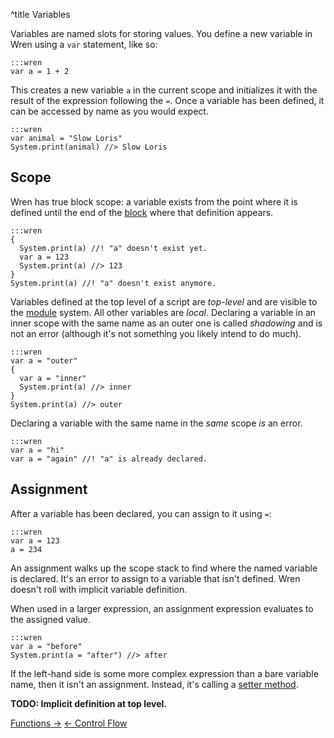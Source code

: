 ^title Variables

Variables are named slots for storing values. You define a new variable in Wren
using a `var` statement, like so:

    :::wren
    var a = 1 + 2

This creates a new variable `a` in the current scope and initializes it with
the result of the expression following the `=`. Once a variable has been
defined, it can be accessed by name as you would expect.

    :::wren
    var animal = "Slow Loris"
    System.print(animal) //> Slow Loris

## Scope

Wren has true block scope: a variable exists from the point where it is defined
until the end of the [block](syntax.html#blocks) where that definition appears.

    :::wren
    {
      System.print(a) //! "a" doesn't exist yet.
      var a = 123
      System.print(a) //> 123
    }
    System.print(a) //! "a" doesn't exist anymore.

Variables defined at the top level of a script are *top-level* and are visible
to the [module](modules.html) system. All other variables are *local*.
Declaring a variable in an inner scope with the same name as an outer one is
called *shadowing* and is not an error (although it's not something you likely
intend to do much).

    :::wren
    var a = "outer"
    {
      var a = "inner"
      System.print(a) //> inner
    }
    System.print(a) //> outer

Declaring a variable with the same name in the *same* scope *is* an error.

    :::wren
    var a = "hi"
    var a = "again" //! "a" is already declared.

## Assignment

After a variable has been declared, you can assign to it using `=`:

    :::wren
    var a = 123
    a = 234

An assignment walks up the scope stack to find where the named variable is
declared. It's an error to assign to a variable that isn't defined. Wren
doesn't roll with implicit variable definition.

When used in a larger expression, an assignment expression evaluates to the
assigned value.

    :::wren
    var a = "before"
    System.print(a = "after") //> after

If the left-hand side is some more complex expression than a bare variable name,
then it isn't an assignment. Instead, it's calling a [setter method][].

[setter method]: method-calls.html#setters

**TODO: Implicit definition at top level.**

<a class="right" href="functions.html">Functions &rarr;</a>
<a href="control-flow.html">&larr; Control Flow</a>
